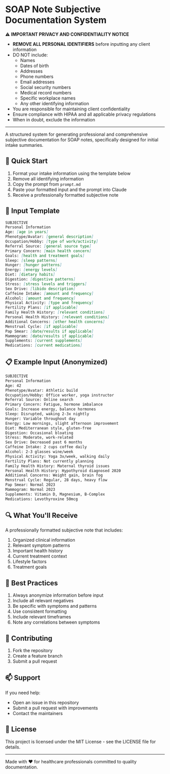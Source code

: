 # SOAP Note Subjective Documentation System

⚠️ **IMPORTANT PRIVACY AND CONFIDENTIALITY NOTICE**
- **REMOVE ALL PERSONAL IDENTIFIERS** before inputting any client information
- DO NOT include:
  - Names
  - Dates of birth
  - Addresses
  - Phone numbers
  - Email addresses
  - Social security numbers
  - Medical record numbers
  - Specific workplace names
  - Any other identifying information
- You are responsible for maintaining client confidentiality
- Ensure compliance with HIPAA and all applicable privacy regulations
- When in doubt, exclude the information

---

A structured system for generating professional and comprehensive subjective documentation for SOAP notes, specifically designed for initial intake summaries.

## 🚀 Quick Start

1. Format your intake information using the template below
2. Remove all identifying information
3. Copy the prompt from `prompt.md`
4. Paste your formatted input and the prompt into Claude
5. Receive a professionally formatted subjective note

## 📝 Input Template

```markdown
SUBJECTIVE
Personal Information
Age: [age in years]
Phenotype/Avatar: [general description]
Occupation/Hobby: [type of work/activity]
Referral Source: [general source type]
Primary Concern: [main health concern]
Goals: [health and treatment goals]
Sleep: [sleep patterns]
Hunger: [hunger patterns]
Energy: [energy levels]
Diet: [dietary habits]
Digestion: [digestive patterns]
Stress: [stress levels and triggers]
Sex Drive: [libido description]
Caffeine Intake: [amount and frequency]
Alcohol: [amount and frequency]
Physical Activity: [type and frequency]
Fertility Plans: [if applicable]
Family Health History: [relevant conditions]
Personal Health History: [relevant conditions]
Additional Concerns: [other health concerns]
Menstrual Cycle: [if applicable]
Pap Smear: [date/results if applicable]
Mammogram: [date/results if applicable]
Supplements: [current supplements]
Medications: [current medications]
```

## 📋 Example Input (Anonymized)

```markdown
SUBJECTIVE
Personal Information
Age: 42
Phenotype/Avatar: Athletic build
Occupation/Hobby: Office worker, yoga instructor
Referral Source: Online search
Primary Concern: Fatigue, hormone imbalance
Goals: Increase energy, balance hormones
Sleep: Disrupted, waking 2-3x nightly
Hunger: Variable throughout day
Energy: Low mornings, slight afternoon improvement
Diet: Mediterranean style, gluten-free
Digestion: Occasional bloating
Stress: Moderate, work-related
Sex Drive: Decreased past 6 months
Caffeine Intake: 2 cups coffee daily
Alcohol: 2-3 glasses wine/week
Physical Activity: Yoga 3x/week, walking daily
Fertility Plans: Not currently planning
Family Health History: Maternal thyroid issues
Personal Health History: Hypothyroid diagnosed 2020
Additional Concerns: Weight gain, brain fog
Menstrual Cycle: Regular, 28 days, heavy flow
Pap Smear: Normal 2023
Mammogram: Normal 2023
Supplements: Vitamin D, Magnesium, B-Complex
Medications: Levothyroxine 50mcg
```

## 🔍 What You'll Receive

A professionally formatted subjective note that includes:
1. Organized clinical information
2. Relevant symptom patterns
3. Important health history
4. Current treatment context
5. Lifestyle factors
6. Treatment goals

## 📖 Best Practices

1. Always anonymize information before input
2. Include all relevant negatives
3. Be specific with symptoms and patterns
4. Use consistent formatting
5. Include relevant timeframes
6. Note any correlations between symptoms

## 🤝 Contributing

1. Fork the repository
2. Create a feature branch
3. Submit a pull request

## 📫 Support

If you need help:
- Open an issue in this repository
- Submit a pull request with improvements
- Contact the maintainers

## 📜 License

This project is licensed under the MIT License - see the LICENSE file for details.

---

Made with ❤️ for healthcare professionals committed to quality documentation.
